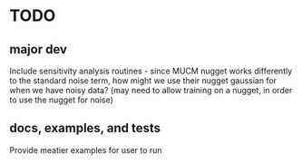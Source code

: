 # TODO

## major dev
Include sensitivity analysis routines - since MUCM nugget works differently to the standard noise term, how might we use their nugget gaussian for when we have noisy data? (may need to allow training on a nugget, in order to use the nugget for noise)

## docs, examples, and tests
Provide meatier examples for user to run
